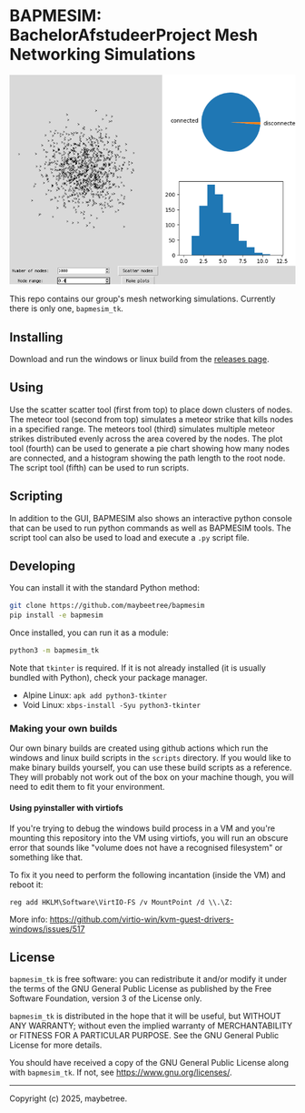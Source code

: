 # BAPMESIM: BachelorAfstudeerProject Mesh Networking Simulations

![Screenshot of `bapmesim_tk`](img/bapmesim_tk.png)

This repo contains our group's mesh networking simulations.
Currently there is only one, `bapmesim_tk`.

## Installing

Download and run the windows or linux build from the
[releases page](https://github.com/maybeetree/bapmesim/releases).


## Using

Use the scatter scatter tool (first from top) to place down clusters of nodes.
The meteor tool (second from top) simulates a meteor strike
that kills nodes in a specified range.
The meteors tool (third) simulates multiple meteor strikes
distributed evenly across the area covered by the nodes.
The plot tool (fourth) can be used to generate
a pie chart showing how many nodes are connected,
and a histogram showing the path length to the root node.
The script tool (fifth) can be used to run scripts.

## Scripting

In addition to the GUI, BAPMESIM also shows an interactive python
console that can be used to run python commands as well as BAPMESIM tools.
The script tool can also be used to load and execute a `.py` script file.

## Developing

You can install it with the standard Python method:

```sh
git clone https://github.com/maybeetree/bapmesim
pip install -e bapmesim
```

Once installed, you can run it as a module:

```sh
python3 -m bapmesim_tk
```

Note that `tkinter` is required.
If it is not already installed (it is usually bundled with Python),
check your package manager.

- Alpine Linux: `apk add python3-tkinter`
- Void Linux: `xbps-install -Syu python3-tkinter`

### Making your own builds

Our own binary builds are created using github actions
which run the windows and linux build scripts in the `scripts` directory.
If you would like to make binary builds yourself,
you can use these build scripts as a reference.
They will probably not work out of the box on your machine though,
you will need to edit them to fit your environment.

#### Using pyinstaller with virtiofs

If you're trying to debug the windows build process in a VM
and you're mounting this repository into the VM using virtiofs,
you will run an obscure error that sounds like
"volume does not have a recognised filesystem"
or something like that.

To fix it you need to perform the following incantation
(inside the VM) and reboot it:

```
reg add HKLM\Software\VirtIO-FS /v MountPoint /d \\.\Z:
```

More info:
<https://github.com/virtio-win/kvm-guest-drivers-windows/issues/517>

## License

`bapmesim_tk` is free software: you can redistribute it and/or modify it under
the terms of the GNU General Public License as published by the Free Software
Foundation, version 3 of the License only.

`bapmesim_tk` is distributed in the hope that it will be useful, but WITHOUT
ANY WARRANTY; without even the implied warranty of MERCHANTABILITY or FITNESS
FOR A PARTICULAR PURPOSE. See the GNU General Public License for more details.

You should have received a copy of the GNU General Public License along with
`bapmesim_tk`. If not, see <https://www.gnu.org/licenses/>. 

---

Copyright (c) 2025, maybetree.


